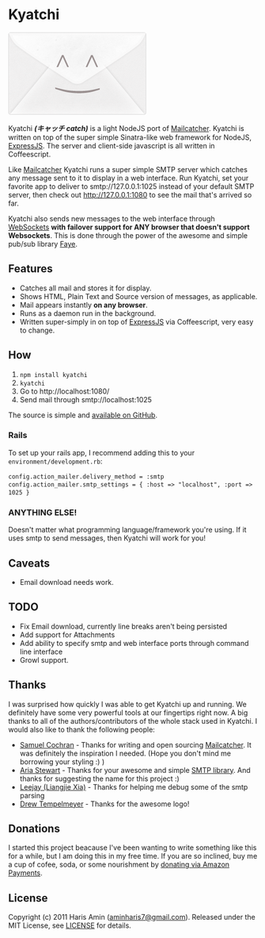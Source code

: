 # Kyatchi

![Kyatchi logo](https://github.com/hamin/kyatchi/blob/master/public/images/kyatchi-logo.png)

Kyatchi **_(キャッチ catch)_** is a light NodeJS port of [Mailcatcher][mailcatcher-github]. Kyatchi is written on top of the super simple Sinatra-like web framework for NodeJS, [ExpressJS][expressjs]. The server and client-side javascript is all written in Coffeescript.

Like [Mailcatcher][mailcatcher-github] Kyatchi runs a super simple SMTP server which catches any message sent to it to display in a web interface. Run Kyatchi, set your favorite app to deliver to smtp://127.0.0.1:1025 instead of your default SMTP server, then check out http://127.0.0.1:1080 to see the mail that's arrived so far. 

Kyatchi also sends new messages to the web interface through [WebSockets][websockets] **with failover support for ANY browser that doesn't support Websockets**. This is done through the power of the awesome and simple pub/sub library [Faye][faye].

<!-- ![Kyatchi screenshot]() -->

## Features

* Catches all mail and stores it for display.
* Shows HTML, Plain Text and Source version of messages, as applicable.
* Mail appears instantly **on any browser**.
* Runs as a daemon run in the background.
* Written super-simply in on top of [ExpressJS][expressjs] via Coffeescript, very easy to change.

## How

1. `npm install kyatchi`
2. `kyatchi`
3. Go to http://localhost:1080/
4. Send mail through smtp://localhost:1025

The source is simple and [available on GitHub][kyatchi-github].

### Rails

To set up your rails app, I recommend adding this to your `environment/development.rb`:

    config.action_mailer.delivery_method = :smtp
    config.action_mailer.smtp_settings = { :host => "localhost", :port => 1025 }
    
### ANYTHING ELSE!

Doesn't matter what programming language/framework you're using. If it uses smtp to send messages, then Kyatchi will work for you!

## Caveats

* Email download needs work.

## TODO

* Fix Email download, currently line breaks aren't being persisted
* Add support for Attachments
* Add ability to specify smtp and web interface ports through command line interface
* Growl support.

## Thanks

I was surprised how quickly I was able to get Kyatchi up and running. We definitely have some very powerful tools at our fingertips right now. A big thanks to all of the authors/contributors of the whole stack used in Kyatchi. I would also like to thank the following people:

* [Samuel Cochran][sam] - Thanks for writing and open sourcing [Mailcatcher][mailcatcher-github]. It was definitely the inspiration I needed. (Hope you don't mind me borrowing your styling :) )
* [Aria Stewart][aria] - Thanks for your awesome and simple [SMTP library][smtp-lib]. And thanks for suggesting the name for this project :)
* [Leejay (Liangjie Xia)][leejay] - Thanks for helping me debug some of the smtp parsing
* [Drew Tempelmeyer][drew] - Thanks for the awesome logo!

## Donations

I started this project beacause I've been wanting to write something like this for a while, but I am doing this in my free time. If you are so inclined, buy me a cup of cofee, soda, or some nourishment by [donating via Amazon Payments](donate).

## License

Copyright (c) 2011 Haris Amin (aminharis7@gmail.com). Released under the MIT License, see [LICENSE][license] for details.

  [donate]: https://www.amazon.com
  [license]: https://github.com/hamin/kyatchi/blob/master/LICENSE
  [mailcatcher-github]: https://github.com/sj26/mailcatcher
  [websockets]: http://www.whatwg.org/specs/web-socket-protocol/
  [faye]: http://faye.jcoglan.com/
  [expressjs]: http://expressjs.com/
  [kyatchi-github]: http://github.com/hamin/kyatchi/
  [smtp-lib]: http://github.com/aredridel/node-smtp
  [sam]: https://github.com/sj26
  [aria]: https://github.com/aredridel
  [leejay]: https://github.com/ljxia
  [drew]: https://github.com/drewtempelmeyer

